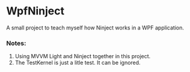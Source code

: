 # WpfNinject
A small project to teach myself how Ninject works in a WPF application. 


### Notes:

  1. Using MVVM Light and Ninject together in this project.
  2. The TestKernel is just a litle test. It can be ignored.

